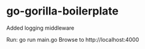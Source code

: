 go-gorilla-boilerplate
===========================

Added logging middleware

Run:
go run main.go
Browse to http://localhost:4000
